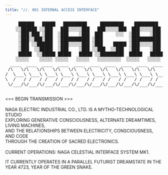 ```yaml
---
title: "//. 001 INTERNAL ACCESS INTERFACE"
---
```

<pre>
     ██████   █████   █████████     █████████    █████████
    ░░██████ ░░███   ███░░░░░███   ███░░░░░███  ███░░░░░███
     ░███░███ ░███  ░███    ░███  ███     ░░░  ░███    ░███
     ░███░░███░███  ░███████████ ░███          ░███████████
     ░███ ░░██████  ░███░░░░░███ ░███    █████ ░███░░░░░███
     ░███  ░░█████  ░███    ░███ ░░███  ░░███  ░███    ░███
     █████  ░░█████ █████   █████ ░░█████████  █████   █████
    ░░░░░    ░░░░░ ░░░░░   ░░░░░   ░░░░░░░░░  ░░░░░   ░░░░░
  ____  ____  ____  ____  ____  ____  ____  ____  ____  ____
 /\   \/\   \/\   \/\   \/\   \/\   \/\   \/\   \/\   \/\   \
/  \___\ \___\ \___\ \___\ \___\ \___\ \___\ \___\ \___\ \___\
\  /   / /   / /   / /   / /   / /   / /   / /   / /   / /   /
 \/___/\/___/\/___/\/___/\/___/\/___/\/___/\/___/\/___/\/___/
 </pre>
<<< BEGIN TRANSMISSION >>><BR>
<BR>
NAGA ELECTRIC INDUSTRIAL CO., LTD. IS A MYTHO-TECHNOLOGICAL STUDIO<BR>
EXPLORING GENERATIVE CONSCIOUSNESS, ALTERNATE DREAMTIMES, LIVING MACHINES,<BR>
AND THE RELATIONSHIPS BETWEEN ELECTRICITY, CONSCIOUSNESS, AND CODE<BR>
THROUGH THE CREATION OF SACRED ELECTRONICS.<BR>
<BR>
CURRENT OPERATIONS: NAGA CELESTIAL INTERFACE SYSTEM MK1.<BR>

IT CURRENTLY OPERATES IN A PARALLEL FUTURIST DREAMSTATE
IN THE YEAR 4723, YEAR OF THE GREEN SNAKE.
